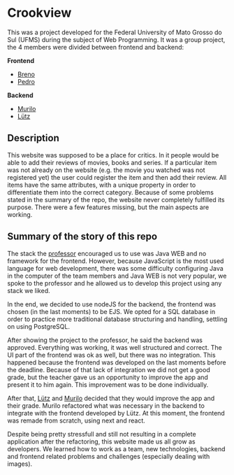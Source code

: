 # Crookview

This was a project developed for the Federal University of Mato Grosso do Sul (UFMS) during the subject of Web Programming.
It was a group project, the 4 members were divided between frontend and backend:

**Frontend**
- [Breno](https://github.com/Breno7K)
- [Pedro](https://github.com/Pslittee01)


**Backend**
- [Murilo](https://github.com/MuriloMatias)
- [Lütz](https://github.com/lutzzdias)


## Description

This website was supposed to be a place for critics. In it people would be able to add their reviews of movies, books and series. If a particular item was not already on the website (e.g. the movie you watched was not registered yet) the user could register the item and then add their review. All items have the same attributes, with a unique property in order to differentiate them into the correct category. Because of some problems stated in the summary of the repo, the website never completely fulfilled its purpose. There were a few features missing, but the main aspects are working.


## Summary of the story of this repo

The stack the [professor](https://github.com/hsborges) encouraged us to use was Java WEB and no framework for the frontend. However, because JavaScript is the most used language for web development, there was some difficulty configuring Java in the computer of the team members and Java WEB is not very popular, we spoke to the professor and he allowed us to develop this project using any stack we liked.

In the end, we decided to use nodeJS for the backend, the frontend was chosen (in the last moments) to be EJS. 
We opted for a SQL database in order to practice more traditional database structuring and handling, settling on using PostgreSQL.

After showing the project to the professor, he said the backend was approved. Everything was working, it was well structured and correct. The UI part of the frontend was ok as well, but there was no integration. This happened because the frontend was developed on the last moments before the deadline. Because of that lack of integration we did not get a good grade, but the teacher gave us an opportunity to improve the app and present it to him again. This improvement was to be done individually.

After that, [Lütz](https://github.com/lutzzdias) and [Murilo](https://github.com/MuriloMatias) decided that they would improve the app and their grade. Murilo refactored what was necessary in the backend to integrate with the frontend developed by Lütz. At this moment, the frontend was remade from scratch, using next and react.

Despite being pretty stressfull and still not resulting in a complete application after the refactoring, this website made us all grow as developers. We learned how to work as a team, new technologies, backend and frontend related problems and challenges (especially dealing with images).
